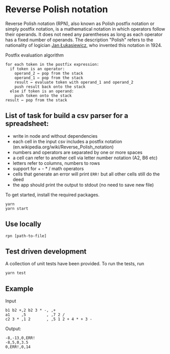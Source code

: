 # Reverse Polish notation

Reverse Polish notation (RPN), also known as Polish postfix notation or simply postfix notation, is a mathematical notation in which operators follow their operands. It does not need any parentheses as long as each operator has a fixed number of operands. The description "Polish" refers to the nationality of logician [Jan Łukasiewicz](https://en.wikipedia.org/wiki/Jan_%C5%81ukasiewicz), who invented this notation in 1924.

Postfix evaluation algorithm

```
for each token in the postfix expression:
  if token is an operator:
    operand_2 ← pop from the stack
    operand_1 ← pop from the stack
    result ← evaluate token with operand_1 and operand_2
    push result back onto the stack
  else if token is an operand:
    push token onto the stack
result ← pop from the stack
```


## List of task for build a csv parser for a spreadsheet:

- write in node and without dependencies
- each cell in the input csv includes a postfix notation (en.wikipedia.org/wiki/Reverse_Polish_notation)
- numbers and operators are separated  by one or more spaces
- a cell can refer to another cell via letter number notation (A2, B6 etc)
- letters refer to columns, numbers to rows
- support for + - * / math operators
- cells that generate an error will print `ERR!` but all other cells still do the deed
- the app should print the output to stdout (no need to save new file)


To get started, install the required packages.

```
yarn
yarn start
```

## Use locally

```
rpn [path-to-file]
```

## Test driven development

A collection of unit tests have been provided. To run the tests, run

```
yarn test
```

## Example

Input
```
b1 b2 +,2 b2 3 * -, ,+
a1     ,5         , ,7 2 /
c2 3 * ,1 2       , ,5 1 2 + 4 * + 3 -
```

Output:
```
-8,-13,0,ERR!
-8,5,0,3.5
0,ERR!,0,14
```
